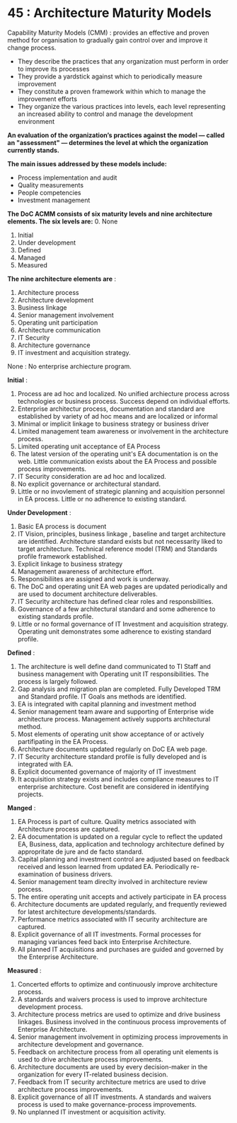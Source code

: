 # 45 : Architecture Maturity Models

Capability Maturity Models (CMM) : provides an effective and proven method for organisation to gradually gain control over and improve it change process.

- They describe the practices that any organization must perform in order to improve its processes
- They provide a yardstick against which to periodically measure improvement
- They constitute a proven framework within which to manage the improvement efforts
- They organize the various practices into levels, each level representing an increased ability to control and manage the development environment

**An evaluation of the organization’s practices against the model — called an "assessment" — determines the level at which the organization currently stands.**

**The main issues addressed by these models include:**
- Process implementation and audit
- Quality measurements
- People competencies
- Investment management

**The DoC ACMM consists of six maturity levels and nine architecture elements. The six levels are:**
0. None
1. Initial
2. Under development
3. Defined
4. Managed
5. Measured

**The nine architecture elements are** :
1. Architecture process
2. Architecture development
3. Business linkage
4. Senior management involvement
5. Operating unit participation
6. Architecture communication
7. IT Security
8. Architecture governance
9. IT investment and acquisition strategy.


None : No enterprise archiecture program.

**Initial** :
1. Process are ad hoc and localized. No unified archiecture process across technologies or business process. Success depend on individual efforts.
2. Enterprise architectur process, documentation and standard are established by variety of ad hoc means and are localized or informal
3. Minimal or implicit linkage to business strategy or business driver
4. Limited management team awareness or involvement in the architecture process.
5. Limited operating unit acceptance of EA Process
6. The latest version of the operating unit's EA documentation is on the web. Little communication exists about the EA Process and possible process improvements.
7. IT Security consideration are ad hoc and localized.
8. No explicit governance or architectural standard.
9. Little or no invovlement of strategic planning and acquisition personnel in EA process. Little or no adherence to existing standard.

**Under Development** :
1. Basic EA process is document
2. IT Vision, principles, business linkage , baseline and target architecture are identified. Architecture standard exists but not necessarity liked to target architecture. Technical reference model (TRM) and Standards profile framework established.
3. Explicit linkage to business strategy
4. Management awareness of architecture effort.
5. Responsibiliites are assigned and work is underway.
6. The DoC and operating unit EA web pages are updated periodically and are used to document architecture deliverables.
7. IT Security architecture has defined clear roles and responsbilities.
8. Governance of a few architectural standard and some adherence to existing standards profile.
9. Little or no formal governance of IT Investment and acquisition strategy. Operating unit demonstrates some adherence to existing standard profile.


**Defined** : 
1. The architecture is well define dand communicated to TI Staff and business management with Operating unit IT responsibilities. The process is largely followed.
2. Gap analysis and migration plan are completed. Fully Developed TRM and Standard profile. IT Goals ans methods are identified.
3. EA is integrated with capital planning and investment method
4. Senior management team aware and supporting of Enterprise wide architecture process. Management actively supports architectural method.
5. Most elements of operating unit show acceptance of or actively partifipating in the EA Process.
6. Architecture documents updated regularly on DoC EA web page.
7. IT Security architecture standard profile is fully developed and is integrated with EA.
8. Explicit documented governance of majority of IT investment
9. It acquisition strategy exists and includes compliance measures to IT enterprise architecture. Cost benefit are considered in identifying projects.

**Manged** :
1. EA Process is part of culture. Quality metrics associated with Architecture process are captured.
2. EA documentation is updated on a regular cycle to reflect the updated EA, Business, data, application and technology architecture defined by appropritate de jure and de facto standard.
3. Capital planning and investment control are adjusted based on feedback received and lesson learned from updated EA. Periodically re-examination of business drivers.
4. Senior management team direclty involved in architecture review porcess.
5. The entire operating unit accepts and actively participate in EA process
6. Architecture documents are updated regularly, and frequently reviewed for latest architecture developments/standards.
7. Performance metrics associated with IT security architecture are captured.
8. Explicit governance of all IT investments. Formal processes for managing variances feed back into Enterprise Architecture.
9. All planned IT acquisitions and purchases are guided and governed by the Enterprise Architecture.


**Measured** :
1. Concerted efforts to optimize and continuously improve architecture process.
2. A standards and waivers process is used to improve architecture development process.
3. Architecture process metrics are used to optimize and drive business linkages. Business involved in the continuous process improvements of Enterprise Architecture.
4. Senior management involvement in optimizing process improvements in architecture development and governance.
5. Feedback on architecture process from all operating unit elements is used to drive architecture process improvements.
6. Architecture documents are used by every decision-maker in the organization for every IT-related business decision.
7. Feedback from IT security architecture metrics are used to drive architecture process improvements.
8. Explicit governance of all IT investments. A standards and waivers process is used to make governance-process improvements.
9. No unplanned IT investment or acquisition activity.

